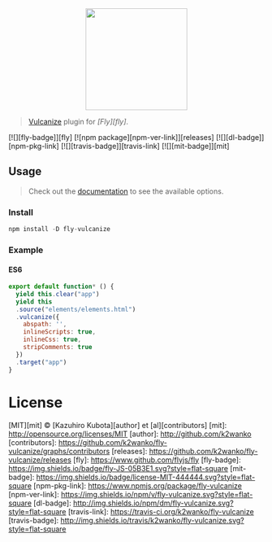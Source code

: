 <div align="center">
  <a href="http://github.com/flyjs/fly">
    <img width=200px  src="https://cloud.githubusercontent.com/assets/8317250/8733685/0be81080-2c40-11e5-98d2-c634f076ccd7.png">
  </a>
</div>

> [Vulcanize](https://github.com/Polymer/vulcanize) plugin for _[Fly][fly]_.

[![][fly-badge]][fly]
[![npm package][npm-ver-link]][releases]
[![][dl-badge]][npm-pkg-link]
[![][travis-badge]][travis-link]
[![][mit-badge]][mit]

## Usage
> Check out the
[documentation](https://github.com/Polymer/vulcanize#using-vulcanize-programmatically)
to see the available options.

### Install

```a
npm install -D fly-vulcanize
```

### Example

#### ES6
```js
export default function* () {
  yield this.clear("app")
  yield this
  .source("elements/elements.html")
  .vulcanize({
    abspath: '',
    inlineScripts: true,
    inlineCss: true,
    stripComments: true
  })
  .target("app")
}
```

# License

[MIT][mit] © [Kazuhiro Kubota][author] et [al][contributors]
[mit]:          http://opensource.org/licenses/MIT
[author]:       http://github.com/k2wanko
[contributors]:
https://github.com/k2wanko/fly-vulcanize/graphs/contributors
[releases]:     https://github.com/k2wanko/fly-vulcanize/releases
[fly]:          https://www.github.com/flyjs/fly
[fly-badge]:
https://img.shields.io/badge/fly-JS-05B3E1.svg?style=flat-square
[mit-badge]:
https://img.shields.io/badge/license-MIT-444444.svg?style=flat-square
[npm-pkg-link]: https://www.npmjs.org/package/fly-vulcanize
[npm-ver-link]:
https://img.shields.io/npm/v/fly-vulcanize.svg?style=flat-square
[dl-badge]:
http://img.shields.io/npm/dm/fly-vulcanize.svg?style=flat-square
[travis-link]:  https://travis-ci.org/k2wanko/fly-vulcanize
[travis-badge]: http://img.shields.io/travis/k2wanko/fly-vulcanize.svg?style=flat-square
